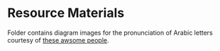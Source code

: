 # Resource Materials
Folder contains diagram images for the pronunciation of Arabic letters courtesy of [these awsome people](https://islamicclasses.com).
